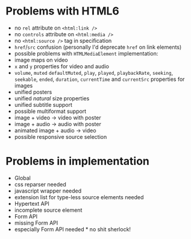 # Problems with HTML6
 * no `rel` attribute on `<html:link />`
 * no `controls` attribute on `<html:media />`
 * no `<html:source />` tag in specification
 * `href`/`src` confusion (personally I'd deprecate `href` on link elements)
 * possible problems with `HTMLMediaElement` implementation:
  * image maps on video
  * `x` and `y` properties for video and audio
  * `volume`, `muted` `defaultMuted`, `play`, `played`,
    `playbackRate`, `seeking`, `seekable`, `ended`,
    `duration`, `currentTime` and `currentSrc`
    properties for images
  * unified posters
  * unified _natural_ size properties
  * unified subtitle support
  * possible multiformat support
   * image + video → video with poster
   * image + audio → audio with poster
   * animated image + audio → video
  * possible responsive source selection

# Problems in implementation
 * Global
  * css reparser needed
  * javascript wrapper needed
  * extension list for type-less source elements needed
 * Hypertext API
  * incomplete source element
 * Form API
  * missing Form API
   * especially Form API needed
    * no shit sherlock!
